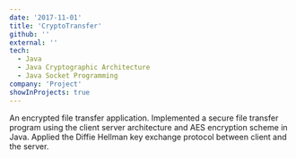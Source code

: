 ```yaml
---
date: '2017-11-01'
title: 'CryptoTransfer'
github: ''
external: ''
tech:
  - Java
  - Java Cryptographic Architecture
  - Java Socket Programming
company: 'Project'
showInProjects: true
---
```


An encrypted file transfer application. Implemented a secure file transfer program using the client server architecture and AES encryption scheme in Java. Applied the Diffie Hellman key exchange protocol between client and the server.
